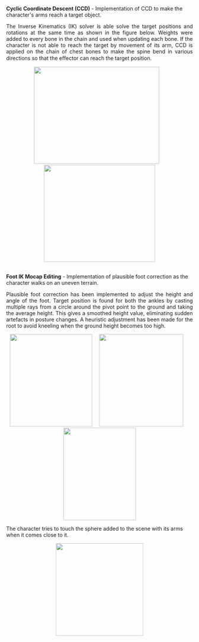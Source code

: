 <b>Cyclic Coordinate Descent (CCD)</b> - Implementation of CCD to make the character's arms reach a target object.
<p align="justify">
The Inverse Kinematics (IK) solver is able solve the target positions and rotations at the same time as shown in the figure below. Weights were added to every bone in the chain and used when updating each bone. If the character is not able to reach the target by movement of its arm, CCD is applied on the chain of chest bones to make the spine bend in various directions so that the eﬀector can reach the target position. </p>

<div align="center">
<img src="https://github.com/sukriti27/inverse-kinematics-unity/blob/master/Assets/Assignment/InverseKinematics/target.png" width="338" height="262" /> &nbsp; &nbsp;  <img src="https://github.com/sukriti27/inverse-kinematics-unity/blob/master/Assets/Assignment/InverseKinematics/ChestCCD.png" width="300" height="262" />
</div>

<br>

<b>Foot IK Mocap Editing</b> - Implementation of plausible foot correction as the character walks on an uneven terrain.
<p align="justify">
Plausible foot correction has been implemented to adjust the height and angle of the foot. Target position is found for both the ankles by casting multiple rays from a circle around the pivot point to the ground and taking the average height. This gives a smoothed height value, eliminating sudden artefacts in posture changes. A heuristic adjustment has been made for the root to avoid kneeling when the ground height becomes too high. </p>

<div align="center">
<img src="https://github.com/sukriti27/inverse-kinematics-unity/blob/master/Assets/Assignment/MocapEditing/height1.png" width="222" height="250" /> &nbsp; &nbsp; <img src="https://github.com/sukriti27/inverse-kinematics-unity/blob/master/Assets/Assignment/MocapEditing/height2.png" width="227" height="250" />  &nbsp; &nbsp; <img src="https://github.com/sukriti27/inverse-kinematics-unity/blob/master/Assets/Assignment/MocapEditing/rotationadjust.png" width="195" height="250" />
</div>

The character tries to touch the sphere added to the scene with its arms when it comes close to it. 

<div align="center">
 <img src="https://github.com/sukriti27/inverse-kinematics-unity/blob/master/Assets/Assignment/MocapEditing/touch.png" width="236" height="250" />
</div>
